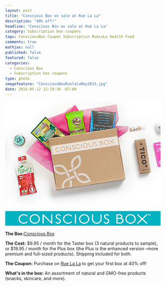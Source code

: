 ```yaml
---
layout: post
title: "Conscious Box on sale at Rue La La"
description: "40% off!"
headline: "Conscious Box on sale at Rue La La"
category: Subscription box coupons
tags: ConsciousBox Coupon Subscription RueLaLa Health Food
comments: true
mathjax: null
published: false
featured: false
categories: 
  - Conscious Box
  - Subscription box coupons
type: photo
imagefeature: "ConsciousBoxRuelalaMay2015.jpg"
date: 2015-05-12 12:19:39 -07:00
---
```


![Conscious Box Ruelala](/images/ConsciousBoxRuelalaMay2015.jpg)
<p><b>The Box:</b><a href="http://www.consciousbox.com">Conscious Box</a></p>
<p><b>The Cost:</b> $9.95 / month for the Taster box (3 natural products to sample), or $19.95 / month for the Plus box (the Plus is the enhanced version –more premium and full-sized products). Shipping included for both.</p>
<p><b>The Coupon:</b> Purchase on <a href="https://www.ruelala.com/invite/whatsupmailbox">Rue La La</a> to get your first box at 40% off!</p>
<p><b>What's in the box:</b> An assortment of natural and GMO-free products (snacks, skincare, and more).</p>
